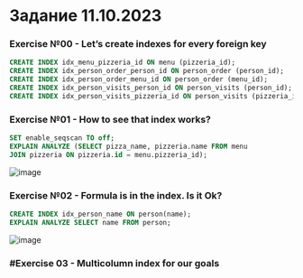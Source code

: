 # Задание 11.10.2023
### Exercise №00 - Let’s create indexes for every foreign key
```sql
CREATE INDEX idx_menu_pizzeria_id ON menu (pizzeria_id);
CREATE INDEX idx_person_order_person_id ON person_order (person_id);
CREATE INDEX idx_person_order_menu_id ON person_order (menu_id);
CREATE INDEX idx_person_visits_person_id ON person_visits (person_id);
CREATE INDEX idx_person_visits_pizzeria_id ON person_visits (pizzeria_id);
```
### Exercise №01 - How to see that index works?
```sql
SET enable_seqscan TO off;
EXPLAIN ANALYZE (SELECT pizza_name, pizzeria.name FROM menu
JOIN pizzeria ON pizzeria.id = menu.pizzeria_id);
```
![image](https://github.com/DzhigaDzhiga/No-Private-Life/assets/144116592/537bf937-24a5-49ad-99e9-1313656d93bb)
### Exercise №02 - Formula is in the index. Is it Ok?
```sql
CREATE INDEX idx_person_name ON person(name);
EXPLAIN ANALYZE SELECT name FROM person;
```
![image](https://github.com/DzhigaDzhiga/No-Private-Life/assets/144116592/4a7a9c49-b890-45ea-a629-810471da6f39)
### #Exercise 03 - Multicolumn index for our goals
```sql

```
